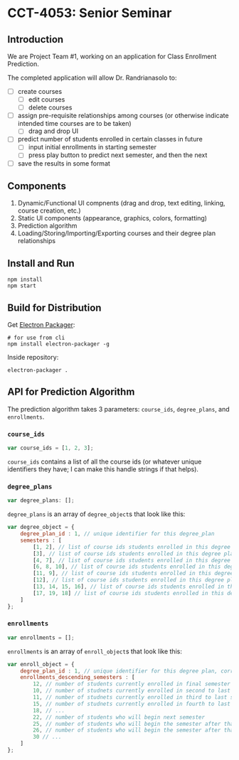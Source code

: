 # CCT-4053: Senior Seminar

## Introduction
We are Project Team #1, working on an application for Class Enrollment Prediction.

The completed application will allow Dr. Randrianasolo to:
- [ ] create courses
    - [ ] edit courses
    - [ ] delete courses
- [ ] assign pre-requisite relationships among courses (or otherwise indicate intended time courses are to be taken)
    - [ ] drag and drop UI
- [ ] predict number of students enrolled in certain classes in future
    - [ ] input initial enrollments in starting semester
    - [ ] press play button to predict next semester, and then the next
- [ ] save the results in some format

## Components

1. Dynamic/Functional UI compnents (drag and drop, text editing, linking, course creation, etc.)
2. Static UI components (appearance, graphics, colors, formatting)
3. Prediction algorithm
4. Loading/Storing/Importing/Exporting courses and their degree plan relationships

## Install and Run

```
npm install
npm start
```
## Build for Distribution

Get [Electron Packager](https://www.npmjs.com/package/electron-packager):
``` 
# for use from cli 
npm install electron-packager -g
```

Inside repository:
```
electron-packager .
```

## API for Prediction Algorithm


The prediction algorithm takes 3 parameters: `course_ids`, `degree_plans`, and `enrollments`.

### `course_ids`

```js
var course_ids = [1, 2, 3];
```

`course_ids` contains a list of all the course ids (or whatever unique identifiers they have; I can make this handle strings if that helps).

### `degree_plans`

```js
var degree_plans: [];
```

`degree_plans` is an array of `degree_object`s that look like this:

```js
var degree_object = {
    degree_plan_id : 1, // unique identifier for this degree_plan
    semesters : [
        [1, 2], // list of course ids students enrolled in this degree plan will take their 1st semester
        [3], // list of course ids students enrolled in this degree plan will take their 2nd semester
        [4, 7], // list of course ids students enrolled in this degree plan will take their 3rd semester
        [6, 8, 10], // list of course ids students enrolled in this degree plan will take their 4th semester
        [11, 9], // list of course ids students enrolled in this degree plan will take their 5th semester
        [12], // list of course ids students enrolled in this degree plan will take their 6th semester
        [13, 14, 15, 16], // list of course ids students enrolled in this degree plan will take their 7th semester
        [17, 19, 18] // list of course ids students enrolled in this degree plan will take their 8th semester
    ]
};
```

### `enrollments`

```js
var enrollments = [];
```

`enrollments` is an array of `enroll_object`s that look like this:

```js
var enroll_object = {
    degree_plan_id : 1, // unique identifier for this degree plan, corresponds to same from degree_object above
    enrollments_descending_semesters : [
        12, // number of students currently enrolled in final semester
        10, // number of studnets currently enrolled in second to last semester
        11, // number of studnets currently enrolled in third to last semester
        15, // number of studnets currently enrolled in fourth to last semester
        18, // ...
        22, // number of students who will begin next semester
        25, // number of students who will begin the semester after that
        26, // number of students who will begin the semester after that
        30 // ...
    ]
};
```

